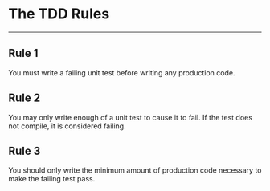 # The TDD Rules

---

## Rule 1

You must write a failing unit test before writing any production code.

## Rule 2

You may only write enough of a unit test to cause it to fail. If the test does not compile, it is considered failing.

## Rule 3

You should only write the minimum amount of production code necessary to make the failing test pass.  
